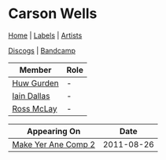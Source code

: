 # Carson Wells

[Home](../index.md) | [Labels](../labels.md) | [Artists](../artists.md)

[Discogs](https://www.discogs.com/artist/3116722-Carson-Wells) | [Bandcamp](https://carsonwells.bandcamp.com/)

| Member | Role |
|---|---|
| [Huw Gurden](huw-gurden.md) | - |
| [Iain Dallas](iain-dallas.md) | - |
| [Ross McLay](ross-mclay.md) | - |

| Appearing On | Date |
|---|---|
[Make Yer Ane Comp 2](../releases/various-make-yer-ane-comp-2.md)  | 2011-08-26 |